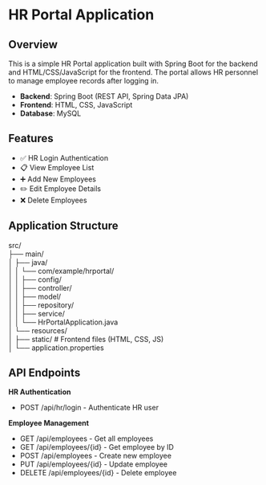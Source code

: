 # HR Portal Application

## Overview
This is a simple HR Portal application built with Spring Boot for the backend and HTML/CSS/JavaScript for the frontend. The portal allows HR personnel to manage employee records after logging in.  
- **Backend**: Spring Boot (REST API, Spring Data JPA)
- **Frontend**: HTML, CSS, JavaScript
- **Database**: MySQL

## Features
- ✅ HR Login Authentication
- 📋 View Employee List
- ➕ Add New Employees
- ✏️ Edit Employee Details
- ❌ Delete Employees

## Application Structure
src/  
├── main/  
│   ├── java/  
│   │   └── com/example/hrportal/  
│   │       ├── config/  
│   │       ├── controller/  
│   │       ├── model/  
│   │       ├── repository/  
│   │       ├── service/  
│   │       └── HrPortalApplication.java  
│   └── resources/  
│       ├── static/           # Frontend files (HTML, CSS, JS)  
│       └──  application.properties  

## API Endpoints
**HR Authentication**  
- POST /api/hr/login - Authenticate HR user  

**Employee Management**  
- GET /api/employees - Get all employees  
- GET /api/employees/{id} - Get employee by ID  
- POST /api/employees - Create new employee
- PUT /api/employees/{id} - Update employee
- DELETE /api/employees/{id} - Delete employee

